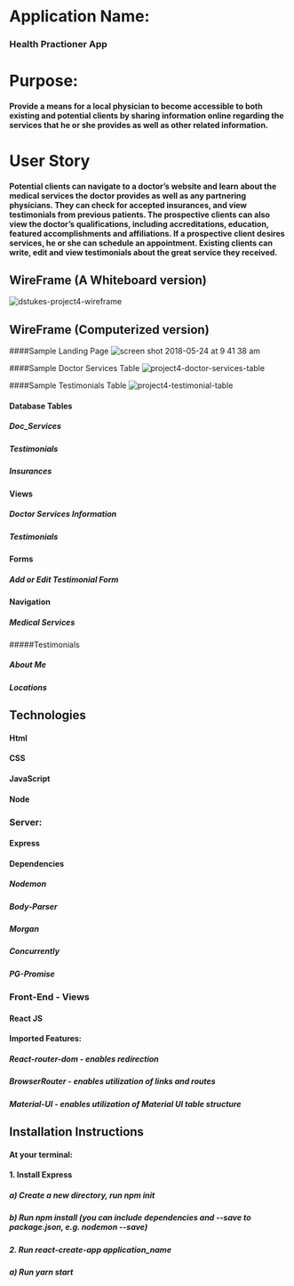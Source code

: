 # Application Name:
### Health Practioner App

# Purpose:
#### Provide a means for a local physician to become accessible to both existing and potential clients by sharing information online regarding the services that he or she provides as well as other related information.

# User Story
#### Potential clients can navigate to a doctor’s website and learn about the medical services the doctor provides as well as any partnering physicians. They can check for accepted insurances, and view testimonials from previous patients.  The prospective clients can also view the doctor’s qualifications, including accreditations, education, featured accomplishments and affiliations.  If a prospective client desires services, he or she can schedule an appointment.  Existing clients can write, edit and view testimonials about the great service they received.

## WireFrame (A Whiteboard version)
![dstukes-project4-wireframe](https://user-images.githubusercontent.com/36650186/40692709-5be06256-6381-11e8-811e-a7c78d25b9a2.jpg)

## WireFrame (Computerized version)
####Sample Landing Page
![screen shot 2018-05-24 at 9 41 38 am](https://user-images.githubusercontent.com/36650186/40692628-ea37aeb6-6380-11e8-97ea-b2b9afaa9d3f.png)

####Sample Doctor Services Table
![project4-doctor-services-table](https://user-images.githubusercontent.com/36650186/40693548-f5228a12-6385-11e8-9d20-7ac8185660f4.png)

####Sample Testimonials Table
![project4-testimonial-table](https://user-images.githubusercontent.com/36650186/40693577-240fcbfa-6386-11e8-91f4-cc3dfbe43ece.png)


#### Database Tables
##### Doc_Services
##### Testimonials
##### Insurances

#### Views
##### Doctor Services Information
##### Testimonials

#### Forms
##### Add or Edit Testimonial Form

#### Navigation
##### Medical Services
#####Testimonials
##### About Me
##### Locations  


## Technologies
#### Html
#### CSS
#### JavaScript
#### Node
### Server:
#### Express
#### Dependencies
##### Nodemon
##### Body-Parser
##### Morgan
##### Concurrently
##### PG-Promise
### Front-End - Views
#### React JS
#### Imported Features:
##### React-router-dom - enables redirection
##### BrowserRouter  - enables utilization of links and routes
##### Material-UI - enables utilization of Material UI table structure

## Installation Instructions
#### At your terminal:
#### 1. Install Express
##### a) Create a new directory, run npm init
##### b) Run  npm install (you can include dependencies and --save to package.json, e.g. nodemon --save)
##### 2. Run react-create-app application_name
##### a) Run yarn start


